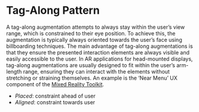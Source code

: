 # Tag-Along Pattern

A tag-along augmentation attempts to always stay within the user’s view range, which is constrained to their eye position. To achieve this, the augmentation is typically always oriented towards the user’s face using billboarding techniques. The main advantage of tag-along augmentations is that they ensure the presented interaction elements are always visible and easily accessible to the user. In AR applications for head-mounted displays, tag-along augmentations are usually designed to fit within the user’s arm-length range, ensuring they can interact with the elements without stretching or straining themselves. An example is the ‘Near Menu’ UX component of the [Mixed Reality Toolkit](https://learn.microsoft.com/windows/mixed-reality/mrtk-unity/mrtk3-overview).

* _Placed_: constraint ahead of user
* _Aligned_: constraint towards user
